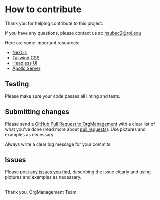 # How to contribute

Thank you for helping contribute to this project.

If you have any questions, please contact us at: haubec2@rpi.edu

Here are some important resources:

  * [Next.js](https://nextjs.org/)
  * [Tailwind CSS](https://tailwindcss.com/)
  * [Headless UI](https://headlessui.dev/)
  * [Apollo Server](https://www.apollographql.com/docs/apollo-server/)

## Testing

Please make sure your code passes all linting and tests.

## Submitting changes

Please send a [GitHub Pull Request to OrgManagement](https://github.com/callumhauber/OrgManagement/pull/new/master) with a clear list of what you've done (read more about [pull requests](http://help.github.com/pull-requests/)). Use pictures and examples as necessary.

Always write a clear log message for your commits.

## Issues

Please post [any issues you find](https://github.com/callumhauber/OrgManagement/issues), describing the issue clearly and using pictures and examples as necessary.

\
Thank you,
OrgManagement Team
